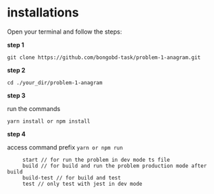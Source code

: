 # installations
Open your terminal and follow the steps:

**step 1**


```git clone https://github.com/bongobd-task/problem-1-anagram.git```

**step 2**

```cd ./your_dir/problem-1-anagram```

**step 3**

run the commands

```yarn install or npm install```


**step 4**

access command prefix ```yarn or npm run```

```
     start // for run the problem in dev mode ts file
     build // for build and run the problem production mode after build
     build-test // for build and test
     test // only test with jest in dev mode
```







